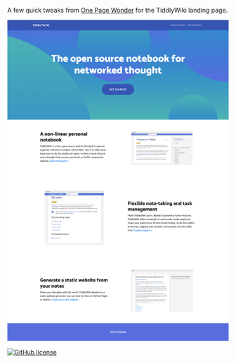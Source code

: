 A few quick tweaks from [One Page Wonder](http://startbootstrap.com/template-overviews/one-page-wonder/) for the TiddlyWiki landing page.

[![Landing Page Preview](https://raw.githubusercontent.com/anthilemoon/startbootstrap-one-page-wonder/master/full-screenshot-tw-landing.png)](https://raw.githubusercontent.com/anthilemoon/startbootstrap-one-page-wonder/master/full-screenshot-tw-landing.png)

[![GitHub license](https://img.shields.io/badge/license-MIT-blue.svg)](https://raw.githubusercontent.com/BlackrockDigital/startbootstrap-one-page-wonder/master/LICENSE)
